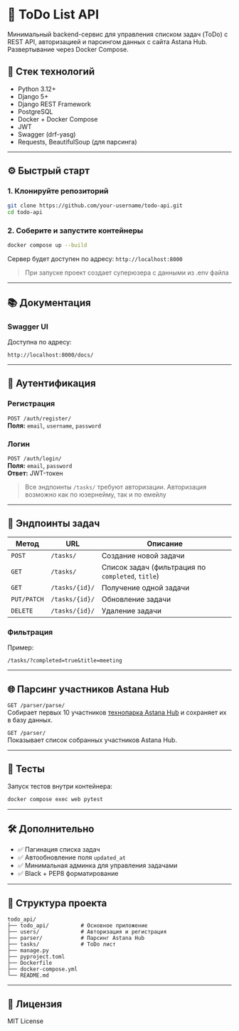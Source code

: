 
# 📝 ToDo List API

Минимальный backend-сервис для управления списком задач (ToDo) с REST API, авторизацией и парсингом данных с сайта Astana Hub. Развертывание через Docker Compose.

## 🚀 Стек технологий

- Python 3.12+
- Django 5+
- Django REST Framework
- PostgreSQL
- Docker + Docker Compose
- JWT
- Swagger (drf-yasg)
- Requests, BeautifulSoup (для парсинга)

---

## ⚙️ Быстрый старт

### 1. Клонируйте репозиторий
```bash
git clone https://github.com/your-username/todo-api.git
cd todo-api
```

### 2. Соберите и запустите контейнеры
```bash
docker compose up --build
```

Сервер будет доступен по адресу: `http://localhost:8000` 
> При запуске проект создает суперюзера с данными из .env файла
---

## 📚 Документация

### Swagger UI
Доступна по адресу:  
```
http://localhost:8000/docs/
```

---

## 🔐 Аутентификация

### Регистрация
`POST /auth/register/`  
**Поля:** `email`, `username`, `password`

### Логин
`POST /auth/login/`  
**Поля:** `email`, `password`  
**Ответ:** JWT-токен

> Все эндпоинты `/tasks/` требуют авторизации.
> Авторизация возможно как по юзернейму, так и по емейлу

---

## 📌 Эндпоинты задач

| Метод | URL | Описание |
|-------|-----|----------|
| `POST` | `/tasks/` | Создание новой задачи |
| `GET` | `/tasks/` | Список задач (фильтрация по `completed`, `title`) |
| `GET` | `/tasks/{id}/` | Получение одной задачи |
| `PUT/PATCH` | `/tasks/{id}/` | Обновление задачи |
| `DELETE` | `/tasks/{id}/` | Удаление задачи |

### Фильтрация
Пример:
```
/tasks/?completed=true&title=meeting
```

---

## 🌐 Парсинг участников Astana Hub

`GET /parser/parse/`  
Собирает первых 10 участников [технопарка Astana Hub](https://astanahub.com/ru/service/techpark/) и сохраняет их в базу данных.

`GET /parser/`  
Показывает список собранных участников Astana Hub.

---

## 🧪 Тесты

Запуск тестов внутри контейнера:
```bash
docker compose exec web pytest
```

---

## 🛠 Дополнительно

- ✅ Пагинация списка задач
- ✅ Автообновление поля `updated_at`
- ✅ Минимальная админка для управления задачами
- ✅ Black + PEP8 форматирование

---

## 📂 Структура проекта

```
todo_api/
├── todo_api/          # Основное приложение
├── users/             # Авторизация и регистрация
├── parser/            # Парсинг Astana Hub
├── tasks/             # ToDo лист
├── manage.py
├── pyproject.toml
├── Dockerfile
├── docker-compose.yml
└── README.md
```

---

## 📄 Лицензия

MIT License

